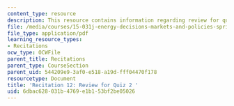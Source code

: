```yaml
---
content_type: resource
description: This resource contains information regarding review for quiz 2.
file: /media/courses/15-031j-energy-decisions-markets-and-policies-spring-2012/6dbac628031b4769e1b153bf2be05026_MIT15_031JS12_rec12.pdf
file_type: application/pdf
learning_resource_types:
- Recitations
ocw_type: OCWFile
parent_title: Recitations
parent_type: CourseSection
parent_uid: 544209e9-3af0-e518-a19d-fff04470f178
resourcetype: Document
title: 'Recitation 12: Review for Quiz 2 '
uid: 6dbac628-031b-4769-e1b1-53bf2be05026
---
```

